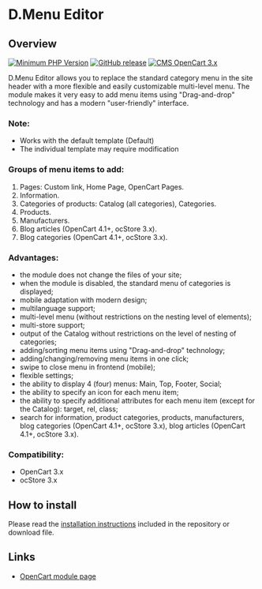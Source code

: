 <!DOCTYPE html>
<html lang="en">
<head></head>
<body>
    <h1>D.Menu Editor</h1>
    <h2>Overview</h2>
    <p>
        <a href="https://php.net/" rel="nofollow"><img src="https://img.shields.io/badge/php->=7.3-8892bf?style=flat-square" alt="Minimum PHP Version"></a>
        <a href="https://php.net/" rel="nofollow"><img src="https://img.shields.io/badge/release-v1.2.0-0d7fc0" alt="GitHub release"></a>
        <a href="https://php.net/" rel="nofollow"><img src="https://img.shields.io/badge/cms-opencart 3.x-2bbdec" alt="CMS OpenCart 3.x"></a>
    </p>
    <p>D.Menu Editor allows you to replace the standard category menu in the site header with a more flexible and easily customizable multi-level menu. The module makes it very easy to add menu items using "Drag-and-drop" technology and has a modern "user-friendly" interface.</p>
    <h3>Note:</h3>
    <p>
        <ul>
            <li>Works with the default template (Default)</li>
            <li>The individual template may require modification</li>
        </ul>
    </p>
    <h3>Groups of menu items to add:</h3>
    <p>
        <ol>
            <li>Pages: Custom link, Home Page, OpenCart Pages.</li>
            <li>Information.</li>
            <li>Categories of products: Catalog (all categories), Categories.</li>
            <li>Products.</li>
            <li>Manufacturers.</li>
            <li>Blog articles (OpenCart 4.1+, ocStore 3.x).</li>
            <li>Blog categories (OpenCart 4.1+, ocStore 3.x).</li>
        </ol>
    </p>
    <h3>Advantages:</h3>
    <p>
        <ul>
            <li>the module does not change the files of your site;</li>
            <li>when the module is disabled, the standard menu of categories is displayed;</li>
            <li>mobile adaptation with modern design;</li>
            <li>multilanguage support;</li>
            <li>multi-level menu (without restrictions on the nesting level of elements);</li>
            <li>multi-store support;</li>
            <li>output of the Catalog without restrictions on the level of nesting of categories;</li>
            <li>adding/sorting menu items using "Drag-and-drop" technology;</li>
            <li>adding/changing/removing menu items in one click;</li>
            <li>swipe to close menu in frontend (mobile);</li>
            <li>flexible settings;</li>
            <li>the ability to display 4 (four) menus: Main, Top, Footer, Social;</li>
            <li>the ability to specify an icon for each menu item;</li>
            <li>the ability to specify additional attributes for each menu item (except for the Catalog): target, rel, class;</li>
            <li>search for information, product categories, products, manufacturers, blog categories (OpenCart 4.1+, ocStore 3.x), blog articles (OpenCart 4.1+, ocStore 3.x).</li>
        </ul>
    </p>
    <h3>Compatibility:</h3>
    <p>
        <ul>
            <li>OpenCart 3.x</li>
            <li>ocStore 3.x</li>
        </ul>
    </p>
    <h2>How to install</h2>
    <p>Please read the <a href="/dart-maker/dmenu-opencart_3.x/blob/main/INSTALL.md">installation instructions</a> included in the repository or download file.</p>
    <h2>Links</h2>
    <p>
        <ul>
            <li>
                <a href="https://www.opencart.com/index.php?route=marketplace/extension/info&extension_id=45778" rel="nofollow">OpenCart module page</a>
            </li>
        </ul>
    </p>
</body>
</html>
